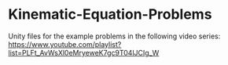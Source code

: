 # Kinematic-Equation-Problems

Unity files for the example problems in the following video series:
https://www.youtube.com/playlist?list=PLFt_AvWsXl0eMryeweK7gc9T04lJCIg_W
